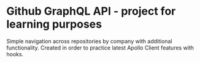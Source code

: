 # Github GraphQL API - project for learning purposes

Simple navigation across repositories by company with additional functionality. Created in order to practice latest Apollo Client features  with hooks.

